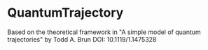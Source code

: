 # QuantumTrajectory
Based on the theoretical framework in "A simple model of quantum trajectories" by Todd A. Brun DOI: 10.1119/1.1475328
